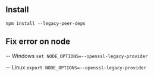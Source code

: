 ## Install

```npm install --legacy-peer-deps```

## Fix error on node

-- Windows
```set NODE_OPTIONS=--openssl-legacy-provider```

-- Linux
```export NODE_OPTIONS=--openssl-legacy-provider```
